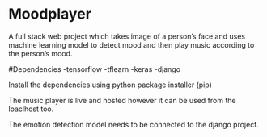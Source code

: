 # Moodplayer
A full stack web project which takes image of a person’s face
and uses machine learning model to detect mood and then play music
according to the person’s mood.



#Dependencies
-tensorflow
-tflearn
-keras
-django

Install the dependencies using python package installer (pip)

The music player is live and hosted however it can be used from the loaclhost too.

The emotion detection model needs to be connected to the django project.


